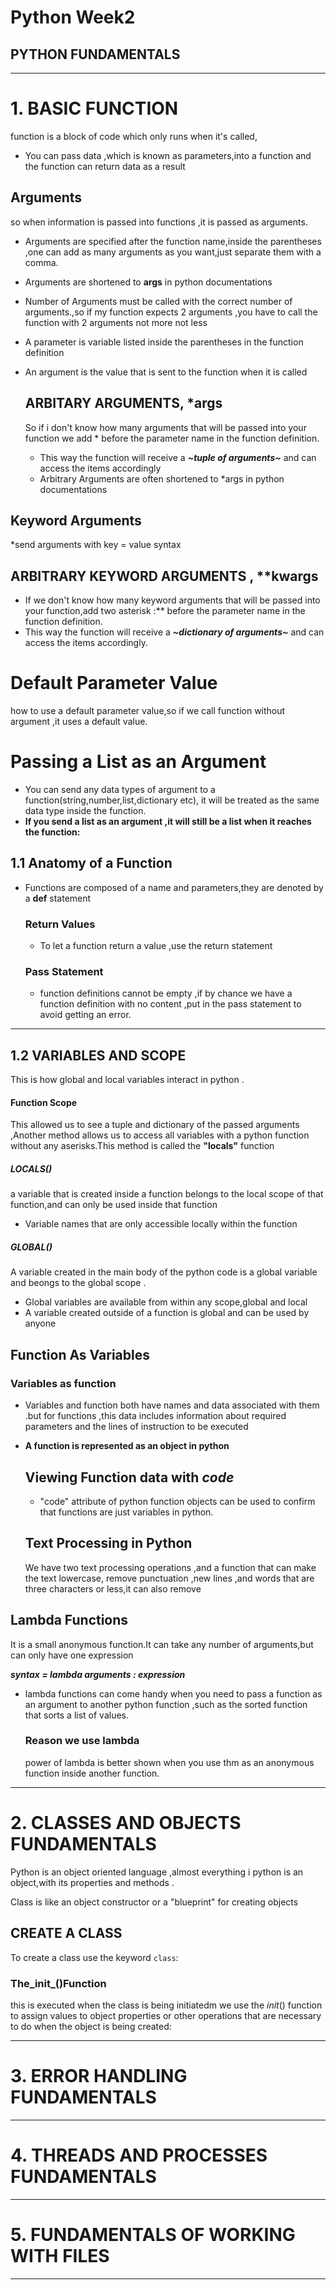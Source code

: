 # Python Week2
## PYTHON FUNDAMENTALS
---


# 1. BASIC FUNCTION
function is a block of code which only runs when it's called,
* You can pass data ,which is known as parameters,into a function and the function can return data as a result

## Arguments
so when information is passed into functions ,it is passed as arguments.
* Arguments are specified after the function name,inside the parentheses ,one can add as many arguments as you want,just separate them with a comma.
* Arguments are shortened to **args** in python documentations

* Number of Arguments must be called with the correct number of arguments.,so if my function expects 2 arguments ,you have to call the function with 2 arguments not more not less

* A parameter is variable listed inside the parentheses in the function definition
* An argument is the value that is sent to the function when it is called
  
  ## ARBITARY ARGUMENTS, *args
  So if i don't know how many arguments that will be passed into your function we add *     before the parameter name in the function definition.
  * This way the function will receive a ***~tuple of arguments~*** and can access the items accordingly
  * Arbitrary Arguments are often shortened to *args in python documentations

## Keyword Arguments
*send arguments with key = value syntax 

## ARBITRARY KEYWORD ARGUMENTS , **kwargs

*  If we don't know how many keyword arguments that will be passed into your function,add two asterisk :** before the parameter name in the function definition.
*  This way  the function will receive a ***~dictionary of arguments~*** and can access the items accordingly.

# Default Parameter Value
how to use a default parameter value,so if we call function without argument ,it uses a default value.

# Passing a List as an Argument
* You can send any data types of argument to a function(string,number,list,dictionary etc), it will  be treated as the same data type inside the function.
* **If you send a list as an argument ,it will still be a list when it reaches the function:**

## 1.1 Anatomy of a Function
* Functions are composed of a name and parameters,they are denoted by a **def** statement

  ### Return Values
  * To let a function return a value ,use the return statement

  ### Pass Statement
  * function definitions cannot be empty ,if by chance we have a function definition with no content ,put in the pass statement to avoid getting an error.
---

## 1.2 VARIABLES AND SCOPE
This is how global and local variables interact in python .

#### Function Scope
This allowed us to see a tuple and dictionary of the passed arguments ,Another method allows us to access all variables with a python function without any aserisks.This method is called the **"locals"** function

##### LOCALS()
a variable that is created inside a function belongs to the local scope of that function,and can only be used inside that function
* Variable names that are only accessible locally within the function

##### GLOBAL()
A variable created in the main body of the python code is a global variable and beongs to the global scope .
* Global variables are available from within any scope,global and local
* A variable created outside of a function is global and can be used by anyone

## Function As Variables
### Variables as function
* Variables and function both have names and data associated with them .but for functions ,this data includes information about required parameters and the lines of instruction to be executed
* **A function is represented as an object in python**

  ## Viewing Function data with _code_
  * "code" attribute of python function objects can be used to confirm that functions are just variables in python.

  ## Text Processing in Python
  We have two text processing operations ,and a function that can make the text lowercase,
  remove punctuation ,new lines ,and words that are three characters or less,it can also  remove

## Lambda Functions
It is a small anonymous function.It can take any number of arguments,but can only have one expression

***syntax = lambda arguments : expression***
* lambda functions can come handy when you need to pass a function as an argument to another python function ,such as the sorted function that sorts a list of values.

  ### Reason we use lambda
  power of lambda is better shown when you use thm as an anonymous function inside another function.
  
---
# 2. CLASSES AND OBJECTS FUNDAMENTALS
Python is an object oriented language ,almost everything i python is an object,with its properties and methods .

Class is like an object constructor or a "blueprint" for creating objects
## CREATE A CLASS
To create a class use the keyword ```class```:

### The_init_()Function
this is executed when the class is being initiatedm we use the _init_() function to assign values to object properties or other operations that are necessary to do when the object is being created:

---
# 3. ERROR HANDLING FUNDAMENTALS
---
# 4. THREADS AND PROCESSES FUNDAMENTALS
---
# 5. FUNDAMENTALS OF WORKING WITH FILES
---
